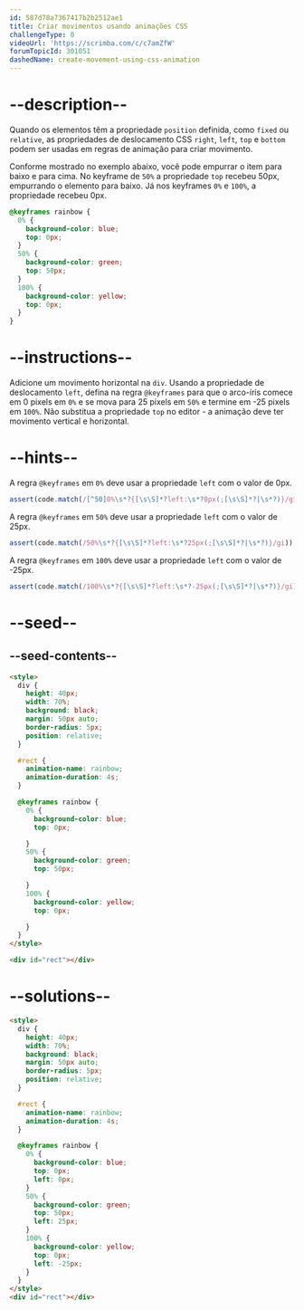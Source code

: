 ```yaml
---
id: 587d78a7367417b2b2512ae1
title: Criar movimentos usando animações CSS
challengeType: 0
videoUrl: 'https://scrimba.com/c/c7amZfW'
forumTopicId: 301051
dashedName: create-movement-using-css-animation
---
```


# --description--

Quando os elementos têm a propriedade `position` definida, como `fixed` ou `relative`, as propriedades de deslocamento CSS `right`, `left`, `top` e `bottom` podem ser usadas em regras de animação para criar movimento.

Conforme mostrado no exemplo abaixo, você pode empurrar o item para baixo e para cima. No keyframe de `50%` a propriedade `top` recebeu 50px, empurrando o elemento para baixo. Já nos keyframes `0%` e `100%`, a propriedade recebeu 0px.

```css
@keyframes rainbow {
  0% {
    background-color: blue;
    top: 0px;
  }
  50% {
    background-color: green;
    top: 50px;
  }
  100% {
    background-color: yellow;
    top: 0px;
  }
}
```

# --instructions--

Adicione um movimento horizontal na `div`. Usando a propriedade de deslocamento `left`, defina na regra `@keyframes` para que o arco-íris comece em 0 pixels em `0%` e se mova para 25 pixels em `50%` e termine em -25 pixels em `100%`. Não substitua a propriedade `top` no editor - a animação deve ter movimento vertical e horizontal.

# --hints--

A regra `@keyframes` em `0%` deve usar a propriedade `left` com o valor de 0px.

```js
assert(code.match(/[^50]0%\s*?{[\s\S]*?left:\s*?0px(;[\s\S]*?|\s*?)}/gi));
```

A regra `@keyframes` em `50%` deve usar a propriedade `left` com o valor de 25px.

```js
assert(code.match(/50%\s*?{[\s\S]*?left:\s*?25px(;[\s\S]*?|\s*?)}/gi));
```

A regra `@keyframes` em `100%` deve usar a propriedade `left` com o valor de -25px.

```js
assert(code.match(/100%\s*?{[\s\S]*?left:\s*?-25px(;[\s\S]*?|\s*?)}/gi));
```

# --seed--

## --seed-contents--

```html
<style>
  div {
    height: 40px;
    width: 70%;
    background: black;
    margin: 50px auto;
    border-radius: 5px;
    position: relative;
  }

  #rect {
    animation-name: rainbow;
    animation-duration: 4s;
  }

  @keyframes rainbow {
    0% {
      background-color: blue;
      top: 0px;

    }
    50% {
      background-color: green;
      top: 50px;

    }
    100% {
      background-color: yellow;
      top: 0px;

    }
  }
</style>

<div id="rect"></div>
```

# --solutions--

```html
<style>
  div {
    height: 40px;
    width: 70%;
    background: black;
    margin: 50px auto;
    border-radius: 5px;
    position: relative;
  }

  #rect {
    animation-name: rainbow;
    animation-duration: 4s;
  }

  @keyframes rainbow {
    0% {
      background-color: blue;
      top: 0px;
      left: 0px;
    }
    50% {
      background-color: green;
      top: 50px;
      left: 25px;
    }
    100% {
      background-color: yellow;
      top: 0px;
      left: -25px;
    }
  }
</style>
<div id="rect"></div>
```
